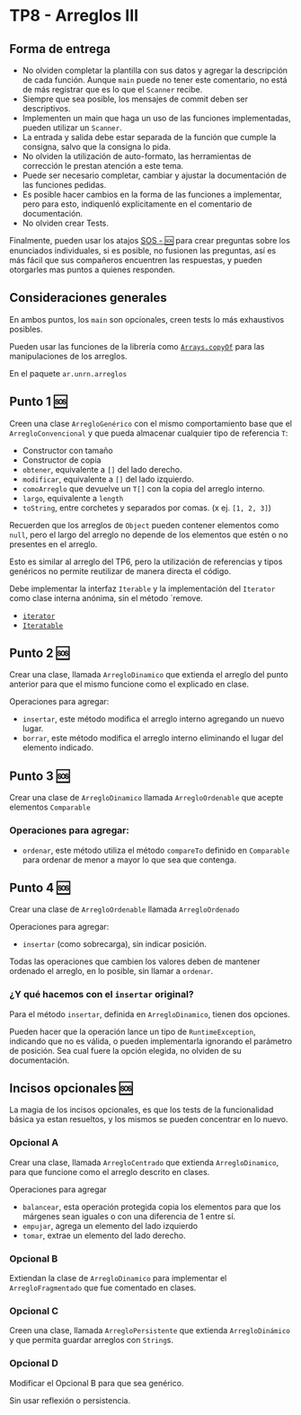 # TP8 - Arreglos III

## Forma de entrega

- No olviden completar la plantilla con sus datos y agregar la descripción de cada función.
  Aunque `main` puede no tener este comentario, no está de más registrar que es lo que el
  `Scanner` recibe.
- Siempre que sea posible, los mensajes de commit deben ser descriptivos.
- Implementen un main que haga un uso de las funciones implementadas, pueden utilizar un `Scanner`.
- La entrada y salida debe estar separada de la función que cumple la consigna, salvo que la consigna lo pida.
- No olviden la utilización de auto-formato, las herramientas de corrección le prestan atención
  a este tema.
- Puede ser necesario completar, cambiar y ajustar la documentación de las funciones pedidas.
- Es posible hacer cambios en la forma de las funciones a implementar, pero para esto, indiquenló explicitamente
  en el comentario de documentación.
- No olviden crear Tests.

Finalmente, pueden usar los
atajos [SOS - 🆘](https://github.com/orgs/INGCOM-UNRN-PII/discussions/new?category=preguntas-y-respuestas&title=TP8%20-%20)
para crear preguntas sobre los enunciados individuales, si es posible, no fusionen las preguntas, así es más fácil que
sus compañeros encuentren las respuestas, y pueden otorgarles mas puntos a quienes responden.

## Consideraciones generales

En ambos puntos, los `main` son opcionales, creen tests lo más exhaustivos posibles.

Pueden usar las funciones de la librería como [`Arrays.copyOf`](https://docs.oracle.com/en/java/javase/21/docs/api/java.base/java/util/Arrays.html#copyOf(T%5B%5D,int))
para las manipulaciones de los arreglos.

En el paquete `ar.unrn.arreglos`

## Punto 1 [🆘](https://github.com/orgs/INGCOM-UNRN-PII/discussions/new?category=preguntas-y-respuestas&title=TP8%20-%20ArregloGenerico)

Creen una clase `ArregloGenérico` con el mismo comportamiento base que el `ArregloConvencional` 
y que pueda almacenar cualquier tipo de referencia `T`:

* Constructor con tamaño
* Constructor de copia
* `obtener`, equivalente a `[]` del lado derecho.
* `modificar`, equivalente a `[]` del lado izquierdo.
* `comoArreglo` que devuelve un `T[]` con la copia del arreglo interno.
* `largo`, equivalente a `length`
* `toString`, entre corchetes y separados por comas. (x ej. `[1, 2, 3]`)

Recuerden que los arreglos de `Object` pueden contener elementos como `null`, pero el largo del 
arreglo no depende de los elementos que estén o no presentes en el arreglo.

Esto es similar al arreglo del TP6, pero la utilización de referencias y tipos genéricos no permite 
reutilizar de manera directa el código. 

Debe implementar la interfaz `Iterable` y la implementación del `Iterator` como clase interna anónima, 
sin el método `remove.

- [`iterator`](https://docs.oracle.com/en/java/javase/21/docs/api/java.base/java/util/Iterator.html)
- [`Iteratable`](https://docs.oracle.com/en/java/javase/21/docs/api/java.base/java/lang/Iterable.html)


## Punto 2 [🆘](https://github.com/orgs/INGCOM-UNRN-PII/discussions/new?category=preguntas-y-respuestas&title=TP8%20-%20ArregloDinamico)

Crear una clase, llamada `ArregloDinamico` que extienda el arreglo del punto anterior para que el 
mismo funcione como el explicado en clase.

Operaciones para agregar:

* `insertar`, este método modifica el arreglo interno agregando un nuevo lugar.
* `borrar`, este método modifica el arreglo interno eliminando el lugar del elemento indicado.

## Punto 3 [🆘](https://github.com/orgs/INGCOM-UNRN-PII/discussions/new?category=preguntas-y-respuestas&title=TP8%20-%20ArregloOrdenable)

Crear una clase de `ArregloDinamico` llamada `ArregloOrdenable` que acepte elementos `Comparable`

### Operaciones para agregar:

* `ordenar`, este método utiliza el método `compareTo` definido en `Comparable` para ordenar de menor a mayor
  lo que sea que contenga.

## Punto 4 [🆘](https://github.com/orgs/INGCOM-UNRN-PII/discussions/new?category=preguntas-y-respuestas&title=TP8%20-%20ArregloOrdenado)

Crear una clase de `ArregloOrdenable` llamada `ArregloOrdenado`

Operaciones para agregar:

* `insertar` (como sobrecarga), sin indicar posición.

Todas las operaciones que cambien los valores deben de mantener ordenado el arreglo, en lo posible, sin llamar
a `ordenar`.

### ¿Y qué hacemos con el `insertar` original?

Para el método `insertar`, definida en `ArregloDinamico`, tienen dos opciones.

Pueden hacer que la operación lance un tipo de `RuntimeException`, indicando que no es válida, o pueden implementarla
ignorando el parámetro de posición. Sea cual fuere la opción elegida, no olviden de su documentación.

## Incisos opcionales [🆘](https://github.com/orgs/INGCOM-UNRN-PII/discussions/new?category=preguntas-y-respuestas&title=TP8%20-%20Opcionales)

La magia de los incisos opcionales, es que los tests de la funcionalidad básica ya estan 
resueltos, y los mismos se pueden concentrar en lo nuevo.

### Opcional A

Crear una clase, llamada `ArregloCentrado` que extienda `ArregloDinamico`, para que funcione como
el arreglo descrito en clases.

Operaciones para agregar

* `balancear`, esta operación protegida copia los elementos para que los márgenes sean iguales o
  con una diferencia de 1 entre sí.
* `empujar`, agrega un elemento del lado izquierdo
* `tomar`, extrae un elemento del lado derecho.

### Opcional B
Extiendan la clase de `ArregloDinamico` para implementar el `ArregloFragmentado` que fue
comentado en clases.

### Opcional C

Creen una clase, llamada `ArregloPersistente` que extienda `ArregloDinámico` y que permita guardar arreglos con
`String`s.

### Opcional D

Modificar el Opcional B para que sea genérico.

Sin usar reflexión o persistencia.

